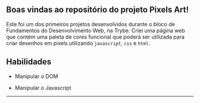 ## Boas vindas ao repositório do projeto Pixels Art!

Este foi um dos primeiros projetos desenvolvidos durante o bloco de Fundamentos do Desenvolvimento Web, na Trybe.
Criei uma página web que contém uma paleta de cores funcional que poderá ser utilizada para criar desenhos em pixels utilizando `javascript`, `css` e `html`.


## Habilidades

- Manipular o DOM

- Manipular o Javascript

---